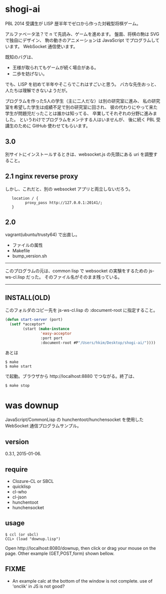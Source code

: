 # shogi-ai

PBL 2014 受講生が LISP 歴半年でゼロから作った対戦型将棋ゲーム。

アルファベータ法？で n て先読み、ゲームを進めます。
盤面、将棋の駒は SVG　で独自にデザイン、
駒の動きのアニメーションは JavaScript でプログラムしています。
WebSocket 通信使います。

既知のバグは、

* 王様が取られてもゲームが続く場合がある。
* 二歩を妨げない。

でも、LISP を初めて半年やそこらでこれはすごいと思う。
バカな<strike>先生</strike>おっと、人たちは理解できないようだが。

プログラムを作った5人の学生（主に二人だな）は別の研究室に進み、
私の研究室を希望した学生は成績不足で別の研究室に回され、
彼の代わりにやって来た学生が問題児だったことは誰かは知ってる、
卒業してそれぞれの分野に進みました。
というわけでプログラムをメンテする人はいませんが、
後に続く PBL 受講生のために GitHub 使わせてもらいます。

## 3.0

別サイトにインストールするときは、websocket.js の先頭にある uri を調整すること。

## 2.1 nginx reverse proxy

しかし、これだと、別の websocket アプリと両立しないだろう。

```
   location / {
         proxy_pass http://127.0.0.1:20141/;
   }
```

## 2.0

vagrant(ubuntu/trusty64) で出直し。

* ファイルの属性
* Makefile
* bump_version.sh


---
このプログラムの元は、common lisp で websocket の実験をするための js-ws-cl.lisp だった。
そのファイル名がそのまま残っている。

---

## INSTALL(OLD)

このフォルダのコピー先を js-ws-cl.lisp の :document-root に指定すること。

````lisp
(defun start-server (port)
  (setf *acceptor*
        (start (make-instance
                'easy-acceptor
                :port port
                :document-root #P"/Users/hkim/Desktop/shogi-ai/"))))
````

あとは

````
$ make
$ make start
````

で起動。ブラウザから http://localhost:8880 でつながる。終了は、

````
$ make stop
````

# was downup

JavaScript/CommonLisp の hunchentoot/hunchensocket を使用した
WebSocket 通信プログラムサンプル。

## version

0.3.1, 2015-01-06.

## require

* Clozure-CL or SBCL
* quicklisp
* cl-who
* cl-json
* hunchentoot
* hunchensocket

## usage

````
$ ccl (or sbcl)
CCL> (load "downup.lisp")
````

Open http://localhost:8080/downup, then click or drag your mouse on the page.
Other example (GET,POST,form) shown bellow.

## FIXME

* An example calc at the bottom of the window is not complete.
use of 'onclik' in JS is not good?


